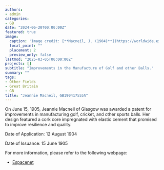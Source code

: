 ```yaml
---
authors:
- admin
categories:
- GB
date: "2024-06-20T00:00:00Z"
featured: true
image:
  caption: 'Image credit: [**Macneil, J. (1904)**](https://worldwide.espacenet.com/patent/search/family/032626692/publication/GB190417555A?q=pn%3DGB190417555A)'
  focal_point: ""
  placement: 2
  preview_only: false
lastmod: "2025-03-05T00:00:00Z"
projects: []
subtitle: "Improvements in the Manufacture of Golf and other Balls."
summary: ""
tags:
- Other Fields
- Great Britain
- GB
title: "Jeannie Macneil, GB190417555A"
---
```

On June 15, 1905, Jeannie Macneil of Glasgow was awarded a patent for improvements in manufacturing golf, cricket, and other sports balls. Her design featured a cork core impregnated with elastic cement that promised to improve resilience and quality.

Date of Application: 12 August 1904  

Date of Issuance: 15 June 1905

For more information, please refer to the following webpage: 

- [Espacenet](https://worldwide.espacenet.com/patent/search/family/032626692/publication/GB190417555A?q=pn%3DGB190417555A)